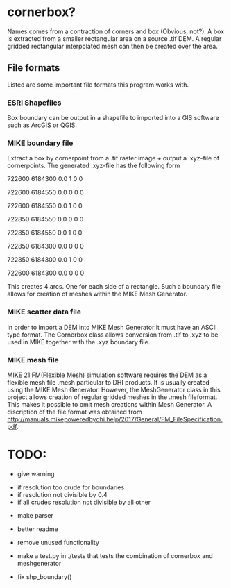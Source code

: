 # cornerbox?

Names comes from a contraction of corners and box (Obvious, not?). A box is extracted from a smaller rectangular area on a source .tif DEM. A regular gridded rectangular interpolated mesh can then be created over the area.

## File formats
Listed are some important file formats this program works with.

### ESRI Shapefiles
Box boundary can be output in a shapefile to imported into a GIS software such as ArcGIS or QGIS.

### MIKE boundary file
Extract a box by cornerpoint from a .tif raster image + output a .xyz-file of cornerpoints. The generated .xyz-file has the following form

722600 6184300 0.0 1 0 0

722600 6184550 0.0 0 0 0

722600 6184550 0.0 1 0 0

722850 6184550 0.0 0 0 0

722850 6184550 0.0 1 0 0

722850 6184300 0.0 0 0 0

722850 6184300 0.0 1 0 0

722600 6184300 0.0 0 0 0

This creates 4 arcs. One for each side of a rectangle. Such a boundary file allows for creation of meshes within the MIKE Mesh Generator.

### MIKE scatter data file
In order to import a DEM into MIKE Mesh Generator it must have an ASCII type format. The Cornerbox class allows conversion from .tif to .xyz to be used in MIKE together with the .xyz boundary file.

### MIKE mesh file
MIKE 21 FM(Flexible Mesh) simulation software requires the DEM as a flexible mesh file .mesh particular to DHI products. It is usually created using the MIKE Mesh Generator. However, the MeshGenerator class in this project allows creation of regular gridded meshes in the .mesh fileformat. This makes it possible to omit mesh creations within Mesh Generator. A discription of the file format was obtained from <http://manuals.mikepoweredbydhi.help/2017/General/FM_FileSpecification.pdf>.



# TODO:
- give warning
* if resolution too crude for boundaries
* if resolution not divisible by 0.4
* if all crudes resolution not divisible by all other

- make parser

- better readme

- remove unused functionality

- make a test.py in ./tests that tests the combination of cornerbox and meshgenerator

- fix shp_boundary()
